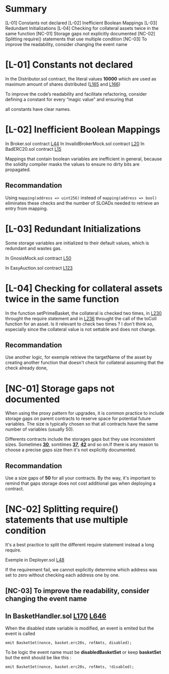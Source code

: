 # Summary

\[L-01\] Constants not declared
\[L-02\] Inefficient Boolean Mappings
\[L-03\] Redundant Initializations
\[L-04\] Checking for collateral assets twice in the same function
\[NC-01\] Storage gaps not explicitly documented
\[NC-02\] Splitting require() statements that use multiple condition
\[NC-03\] To improve the readability, consider changing the event name

# \[L-01\] Constants not declared

In the Distributor.sol contract, the literal values **10000** which are used as maximum amount 
of shares distributed ([L165](https://github.com/reserve-protocol/protocol/blob/df7ecadc2bae74244ace5e8b39e94bc992903158/contracts/p1/Distributor.sol#L165) and [L166](https://github.com/reserve-protocol/protocol/blob/df7ecadc2bae74244ace5e8b39e94bc992903158/contracts/p1/Distributor.sol#L166))

To improve the code’s readability and facilitate refactoring, consider defining a constant for every “magic value” and ensuring that

all constants have clear names.

# \[L-02\] Inefficient Boolean Mappings

In Broker.sol contract [L44](https://github.com/reserve-protocol/protocol/blob/df7ecadc2bae74244ace5e8b39e94bc992903158/contracts/p1/Broker.sol#L44)
In InvalidBrokerMock.sol contract [L20](https://github.com/reserve-protocol/protocol/blob/df7ecadc2bae74244ace5e8b39e94bc992903158/contracts/plugins/mocks/InvalidBrokerMock.sol#L20)
In BadERC20.sol contract [L15](https://github.com/reserve-protocol/protocol/blob/df7ecadc2bae74244ace5e8b39e94bc992903158/contracts/plugins/mocks/BadERC20.sol#L15)

Mappings that contain boolean variables are inefficient in general, because the solidity compiler 
masks the values to ensure no dirty bits are propagated.

## Recommandation

Using `mapping(address => uint256)` instead of `mapping(address => bool)` eliminates these checks 
and the number of SLOADs needed to retrieve an entry from mapping.

# \[L-03\] Redundant Initializations

Some storage variables are initialized to their default values, which is redundant and wastes gas.

In GnosisMock.sol contract [L50](https://github.com/reserve-protocol/protocol/blob/df7ecadc2bae74244ace5e8b39e94bc992903158/contracts/plugins/mocks/GnosisMock.sol#L50)

In EasyAuction.sol contract [L123](https://github.com/reserve-protocol/protocol/blob/df7ecadc2bae74244ace5e8b39e94bc992903158/contracts/plugins/mocks/EasyAuction.sol#L123)
# \[L-04\] Checking for collateral assets twice in the same function

In the function setPrimeBasket, the collateral is checked two times, in [L230](https://github.com/reserve-protocol/protocol/blob/df7ecadc2bae74244ace5e8b39e94bc992903158/contracts/p1/BasketHandler.sol#L230) throught the require statement and in [L236](https://github.com/reserve-protocol/protocol/blob/df7ecadc2bae74244ace5e8b39e94bc992903158/contracts/p1/BasketHandler.sol#L236) throught the call of the toColl function for an asset. Is it relevant to check two times ? I don't 
think so, especially since the collateral value is not settable and does not change.

## Recommandation

Use another logic, for exemple retrieve the targetName of the asset by creating another function 
that doesn't check for collateral assuming that the check already done,
# \[NC-01\] Storage gaps not documented

When using the proxy pattern for upgrades, it is common practice to include storage gaps on parent contracts to reserve 
space for potential future variables. The size is typically chosen so that all contracts have the same number of variables (usually 50).

Differents contracts include the storages gaps but they use inconsistent sizes. Sometimes [**30**](https://github.com/reserve-protocol/protocol/blob/df7ecadc2bae74244ace5e8b39e94bc992903158/contracts/p1/StRSR.sol#L839), somtimes [**37**](https://github.com/reserve-protocol/protocol/blob/df7ecadc2bae74244ace5e8b39e94bc992903158/contracts/p1/RToken.sol#L845), [**42**](https://github.com/reserve-protocol/protocol/blob/df7ecadc2bae74244ace5e8b39e94bc992903158/contracts/p1/BasketHandler.sol#L738) and so on.If there is any reason to choose a precise gaps size then it's not explicitly documented.

## Recommandation

Use a size gaps of **50** for all your contracts. By the way, it's important to remind that gaps 
storage does not cost additional gas when deploying a contract.

# \[NC-02\] Splitting require() statements that use multiple condition

It's a best practice to split the different require statement instead a long require.

Exemple in Deployer.sol [L48](https://github.com/reserve-protocol/protocol/blob/df7ecadc2bae74244ace5e8b39e94bc992903158/contracts/p1/Deployer.sol#L48)

If the requirement fail, we cannot explicitly determine which address was set to zero without 
checking each address one by one.


## \[NC-03\] To improve the readability, consider changing the event name

## In BasketHandler.sol [L170](https://github.com/reserve-protocol/protocol/blob/df7ecadc2bae74244ace5e8b39e94bc992903158/contracts/p1/BasketHandler.sol#L170) [L646](https://github.com/reserve-protocol/protocol/blob/df7ecadc2bae74244ace5e8b39e94bc992903158/contracts/p1/BasketHandler.sol#L646)

When the disabled state variable is modified, an event is emited but the event is called

```solidity 
emit BasketSet(nonce, basket.erc20s, refAmts, disabled);
```

To be logic the event name must be **disabledBasketSet** or keep **basketSet** but the emit should
be like this :

```solidity 
emit BasketSet(nonce, basket.erc20s, refAmts, !disabled);
```